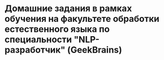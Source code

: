 # Домашние задания в рамках обучения на факультете обработки естественного языка по специальности "NLP-разработчик" (GeekBrains)
